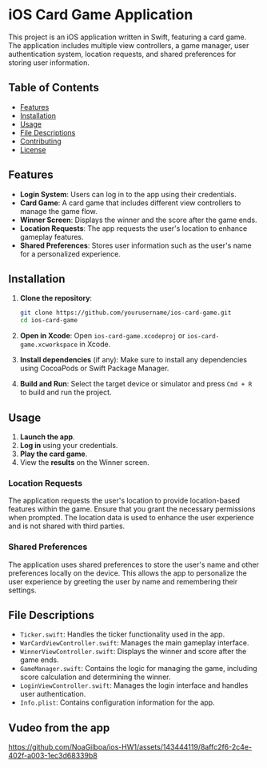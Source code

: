 
# iOS Card Game Application

This project is an iOS application written in Swift, featuring a card game. The application includes multiple view controllers, a game manager, user authentication system, location requests, and shared preferences for storing user information.

## Table of Contents
- [Features](#features)
- [Installation](#installation)
- [Usage](#usage)
- [File Descriptions](#file-descriptions)
- [Contributing](#contributing)
- [License](#license)

## Features
- **Login System**: Users can log in to the app using their credentials.
- **Card Game**: A card game that includes different view controllers to manage the game flow.
- **Winner Screen**: Displays the winner and the score after the game ends.
- **Location Requests**: The app requests the user's location to enhance gameplay features.
- **Shared Preferences**: Stores user information such as the user's name for a personalized experience.

## Installation

1. **Clone the repository**:
    ```bash
    git clone https://github.com/yourusername/ios-card-game.git
    cd ios-card-game
    ```

2. **Open in Xcode**:
    Open `ios-card-game.xcodeproj` or `ios-card-game.xcworkspace` in Xcode.

3. **Install dependencies** (if any):
    Make sure to install any dependencies using CocoaPods or Swift Package Manager.

4. **Build and Run**:
    Select the target device or simulator and press `Cmd + R` to build and run the project.

## Usage

1. **Launch the app**.
2. **Log in** using your credentials.
3. **Play the card game**.
4. View the **results** on the Winner screen.

### Location Requests

The application requests the user's location to provide location-based features within the game. Ensure that you grant the necessary permissions when prompted. The location data is used to enhance the user experience and is not shared with third parties.

### Shared Preferences

The application uses shared preferences to store the user's name and other preferences locally on the device. This allows the app to personalize the user experience by greeting the user by name and remembering their settings.

## File Descriptions

- `Ticker.swift`: Handles the ticker functionality used in the app.
- `WarCardViewController.swift`: Manages the main gameplay interface.
- `WinnerViewController.swift`: Displays the winner and score after the game ends.
- `GameManager.swift`: Contains the logic for managing the game, including score calculation and determining the winner.
- `LoginViewController.swift`: Manages the login interface and handles user authentication.
- `Info.plist`: Contains configuration information for the app.

## Vudeo from the app

https://github.com/NoaGilboa/ios-HW1/assets/143444119/8affc2f6-2c4e-402f-a003-1ec3d68339b8

